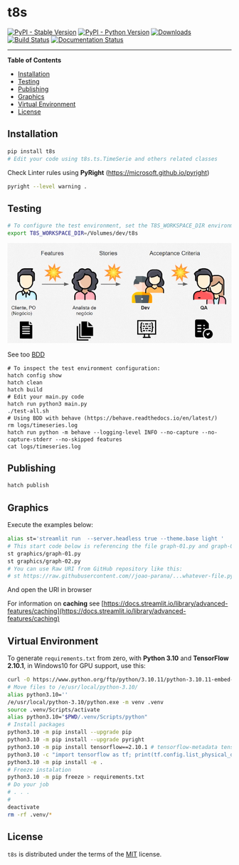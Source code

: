 # t8s

[![PyPI - Stable Version](https://img.shields.io/pypi/v/t8s.svg)](https://pypi.org/project/t8s)
[![PyPI - Python Version](https://img.shields.io/pypi/pyversions/t8s.svg)](https://pypi.org/project/t8s)
[![Downloads](https://img.shields.io/pypi/dm/t8s)](https://pypistats.org/packages/t8s)
[![Build Status](https://github.com/joao-parana/t8s/actions/workflows/test.yml/badge.svg)](https://github.com/joao-parana/t8s/actions)
[![Documentation Status](https://readthedocs.org/projects/t8s/badge/?version=latest)](https://t8s.readthedocs.io/en/latest/?badge=latest)

-----

**Table of Contents**

- [Installation](#installation)
- [Testing](#testing)
- [Publishing](#publishing)
- [Graphics](#graphics)
- [Virtual Environment](#virtual-environment)
- [License](#license)

## Installation

```bash
pip install t8s
# Edit your code using t8s.ts.TimeSerie and others related classes
```

Check Linter rules using **PyRight** (https://microsoft.github.io/pyright)

```bash
pyright --level warning .
```

## Testing

```bash
# To configure the test environment, set the T8S_WORKSPACE_DIR environment variable, for example:
export T8S_WORKSPACE_DIR=/Volumes/dev/t8s
```

![BDD](docs/bdd.png)

See too [BDD](docs/behave.md)

```batch
# To inspect the test environment configuration:
hatch config show
hatch clean
hatch build
# Edit your main.py code
hatch run python3 main.py
./test-all.sh
# Using BDD with behave (https://behave.readthedocs.io/en/latest/)
rm logs/timeseries.log
hatch run python -m behave --logging-level INFO --no-capture --no-capture-stderr --no-skipped features
cat logs/timeseries.log
```

## Publishing

```bash
hatch publish
```

## Graphics

Execute the examples below:

```bash
alias st='streamlit run  --server.headless true --theme.base light '
# This start code below is referencing the file graph-01.py and graph-02.py
st graphics/graph-01.py
st graphics/graph-02.py
# You can use Raw URI from GitHub repository like this:
# st https://raw.githubusercontent.com//joao-parana/...whatever-file.py
```

And open the URI in browser

For information on **caching** see [https://docs.streamlit.io/library/advanced-features/caching](https://docs.streamlit.io/library/advanced-features/caching)
## Virtual Environment

To generate `requirements.txt` from zero, with **Python 3.10** and
**TensorFlow 2.10.1**, in Windows10 for GPU support, use this:

```bash
curl -O https://www.python.org/ftp/python/3.10.11/python-3.10.11-embed-amd64.zip
# Move files to /e/usr/local/python-3.10/
alias python3.10=''
/e/usr/local/python-3.10/python.exe -m venv .venv
source .venv/Scripts/activate
alias python3.10="$PWD/.venv/Scripts/python"
# Install packages
python3.10 -m pip install --upgrade pip
python3.10 -m pip install --upgrade pyright
python3.10 -m pip install tensorflow==2.10.1 # tensorflow-metadata tensorflow-datasets
python3.10 -c "import tensorflow as tf; print(tf.config.list_physical_devices('GPU'))"
python3.10 -m pip install -e .
# Freeze instalation
python3.10 -m pip freeze > requirements.txt
# Do your job
# . . .
#
deactivate
rm -rf .venv/*
```

## License

`t8s` is distributed under the terms of the [MIT](https://spdx.org/licenses/MIT.html) license.
